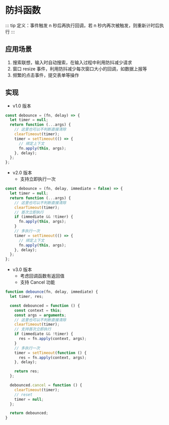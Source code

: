 # 防抖函数

::: tip
定义：事件触发 n 秒后再执行回调，若 n 秒内再次被触发，则重新计时后执行
:::

## 应用场景

1. 搜索联想，输入时自动搜索，在输入过程中利用防抖减少请求
2. 窗口 resize 事件，利用防抖减少每次窗口大小的回调，如数据上报等
3. 频繁的点击事件，提交表单等操作

## 实现

- v1.0 版本

```js
const debounce = (fn, delay) => {
  let timer = null;
  return function (...args) {
    // 这里也可以不判断直接清除
    clearTimeout(timer);
    timer = setTimeout(() => {
      // 绑定上下文
      fn.apply(this, args);
    }, delay);
  };
};
```

- v2.0 版本
  - 支持立即执行一次

```js
const debounce = (fn, delay, immediate = false) => {
  let timer = null;
  return function (...args) {
    // 这里也可以不判断直接清除
    clearTimeout(timer);
    // 首次立即执行
    if (immediate && !timer) {
      fn.apply(this, args);
    }
    // 多执行一次
    timer = setTimeout(() => {
      // 绑定上下文
      fn.apply(this, args);
    }, delay);
  };
};
```

- v3.0 版本
  - 考虑回调函数有返回值
  - 支持 Cancel 功能

```js
function debounce(fn, delay, immediate) {
  let timer, res;

  const debounced = function () {
    const context = this;
    const args = arguments;
    // 这里也可以不判断直接清除
    clearTimeout(timer);
    // 支持首次立即执行
    if (immediate && !timer) {
      res = fn.apply(context, args);
    }
    // 多执行一次
    timer = setTimeout(function () {
      res = fn.apply(context, args);
    }, delay);

    return res;
  };

  debounced.cancel = function () {
    clearTimeout(timer);
    // reset
    timer = null;
  };

  return debounced;
}
```
